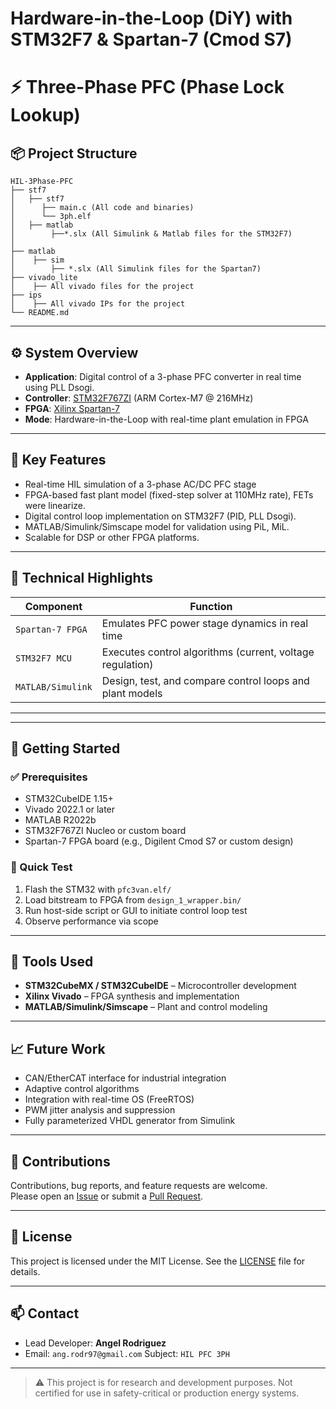# Hardware-in-the-Loop (DiY) with STM32F7 & Spartan-7 (Cmod S7)

# ⚡   Three-Phase PFC (Phase Lock Lookup) 




## 📦 Project Structure


```text
HIL-3Phase-PFC
├── stf7
│   ├── stf7
│      ├── main.c (All code and binaries)
│      └── 3ph.elf
│   ├── matlab
│        ├──*.slx (All Simulink & Matlab files for the STM32F7)
│       
├── matlab
│    ├── sim
│        ├── *.slx (All Simulink files for the Spartan7)
├── vivado_lite
│    ├── All vivado files for the project
├── ips
│    ├── All vivado IPs for the project
└── README.md
```

---

## ⚙️ System Overview

- **Application**: Digital control of a 3-phase PFC converter in real time using PLL Dsogi. 
- **Controller**: [STM32F767ZI](https://www.st.com/en/microcontrollers-microprocessors/stm32f767zi.html) (ARM Cortex-M7 @ 216MHz)
- **FPGA**: [Xilinx Spartan-7]([https://www.xilinx.com/products/silicon-devices/fpga/spartan-7.html](https://digilent.com/reference/programmable-logic/cmod-s7/start?srsltid=AfmBOoojzAp3UFWknBTC8u0UD9v_59Jb_aViLxQRlHvzghQaHIN17zJ2))
- **Mode**: Hardware-in-the-Loop with real-time plant emulation in FPGA

---

## 🔌 Key Features

- Real-time HIL simulation of a 3-phase AC/DC PFC stage
- FPGA-based fast plant model (fixed-step solver at 110MHz rate), FETs were linearize.
- Digital control loop implementation on STM32F7 (PID, PLL Dsogi).
- MATLAB/Simulink/Simscape model for validation using PiL, MiL.
- Scalable for DSP or other FPGA platforms.

---

## 🧠 Technical Highlights

| Component | Function |
|----------|----------|
| `Spartan-7 FPGA` | Emulates PFC power stage dynamics in real time |
| `STM32F7 MCU` | Executes control algorithms (current, voltage regulation) |
| `MATLAB/Simulink` | Design, test, and compare control loops and plant models |

---


---

## 🚀 Getting Started

### ✅ Prerequisites
- STM32CubeIDE 1.15+
- Vivado 2022.1 or later
- MATLAB R2022b
- STM32F767ZI Nucleo or custom board
- Spartan-7 FPGA board (e.g., Digilent Cmod S7 or custom design)

### 🧪 Quick Test
1. Flash the STM32 with `pfc3van.elf/`
2. Load bitstream to FPGA from `design_1_wrapper.bin/`
3. Run host-side script or GUI to initiate control loop test
4. Observe performance via scope

---

## 🧰 Tools Used

- **STM32CubeMX / STM32CubeIDE** – Microcontroller development
- **Xilinx Vivado** – FPGA synthesis and implementation
- **MATLAB/Simulink/Simscape** – Plant and control modeling

---

## 📈 Future Work

- CAN/EtherCAT interface for industrial integration  
- Adaptive control algorithms  
- Integration with real-time OS (FreeRTOS)  
- PWM jitter analysis and suppression  
- Fully parameterized VHDL generator from Simulink  

---

## 🤝 Contributions

Contributions, bug reports, and feature requests are welcome.  
Please open an [Issue]([https://github.com/yourusername/HIL-3Phase-PFC/issues](https://github.com/angrram/Three_Phase_PFC/pulls)) or submit a [Pull Request](https://github.com/angrram/Three_Phase_PFC/pulls).

---

## 📄 License

This project is licensed under the MIT License. See the [LICENSE](./LICENSE) file for details.

---

## 📫 Contact

- Lead Developer: **Angel Rodriguez**  
- Email: `ang.rodr97@gmail.com` Subject:  `HIL PFC 3PH`


---

> ⚠️ This project is for research and development purposes. Not certified for use in safety-critical or production energy systems.
